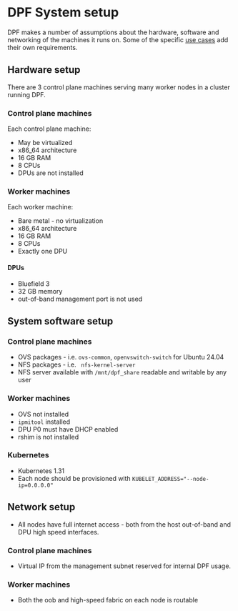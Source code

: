 # DPF System setup

DPF makes a number of assumptions about the hardware, software and networking of the machines it runs on. Some of the specific [use cases](./usecases/usecases.md) add their own requirements.

## Hardware setup
There are 3 control plane machines serving many worker nodes in a cluster running DPF.

### Control plane machines
Each control plane machine:
- May be virtualized
- x86_64 architecture
- 16 GB RAM
- 8 CPUs
- DPUs are not installed

### Worker machines
Each worker machine:
- Bare metal - no virtualization
- x86_64 architecture
- 16 GB RAM
- 8 CPUs
- Exactly one DPU

#### DPUs
- Bluefield 3
- 32 GB memory
- out-of-band management port is not used

## System software setup

### Control plane machines
- OVS packages - i.e. `ovs-common`, `openvswitch-switch` for Ubuntu 24.04
- NFS packages - i.e. ` nfs-kernel-server`
- NFS server available with `/mnt/dpf_share` readable and writable by any user

### Worker machines
- OVS not installed
- `ipmitool` installed
- DPU P0 must have DHCP enabled
- rshim is not installed

### Kubernetes
- Kubernetes 1.31
- Each node should be provisioned with `KUBELET_ADDRESS="--node-ip=0.0.0.0"`

## Network setup
- All nodes have full internet access - both from the host out-of-band and DPU high speed interfaces. 

### Control plane machines
- Virtual IP from the management subnet reserved for internal DPF usage.
### Worker machines
- Both the oob and high-speed fabric on each node is routable
